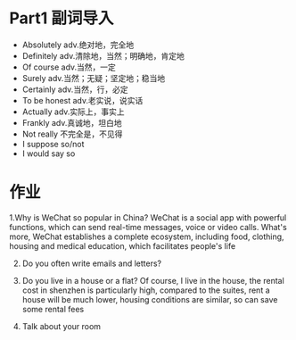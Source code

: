 # Part1 副词导入
- Absolutely adv.绝对地，完全地
- Definitely adv.清除地，当然；明确地，肯定地
- Of course adv.当然，一定
- Surely adv.当然；无疑；坚定地；稳当地
- Certainly adv.当然，行，必定
- To be honest adv.老实说，说实话 
- Actually adv.实际上，事实上
- Frankly adv.真诚地，坦白地
- Not really 不完全是，不见得
- I suppose so/not 
- I would say so



# 作业
 1.Why is WeChat so popular in China? 
 WeChat is a social app with powerful functions, which can send real-time messages, voice or video calls. What's more, WeChat establishes a complete ecosystem, including food, clothing, housing and medical education, which facilitates people's life

 2. Do you often write emails and letters? 
 
 3. Do you live in a house or a flat?
 Of course, I live in the house, the rental cost in shenzhen is particularly high, compared to the suites, rent a house will be much lower, housing conditions are similar, so can save some rental fees
 
 4. Talk about your room

